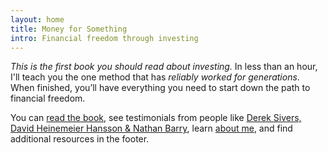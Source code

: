```yaml
---
layout: home
title: Money for Something
intro: Financial freedom through investing
---
```


*This is the first book you should read about investing.* In less than an hour, I'll teach you the one method that has *reliably worked for generations*. When finished, you’ll have everything you need to start down the path to financial freedom. 

You can [read the book](/book/introduction/), see testimonials from people like [Derek Sivers, David Heinemeier Hansson & Nathan Barry](/praise/), learn [about me](/about/), and find additional resources in the footer.